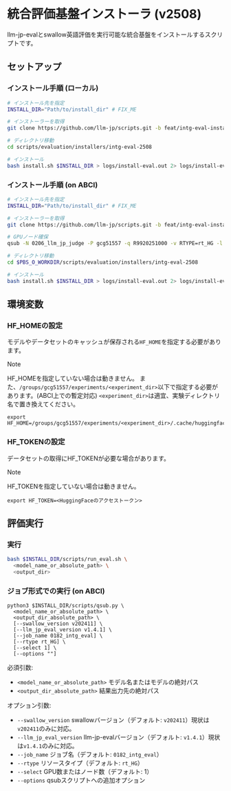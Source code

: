 # 統合評価基盤インストーラ (v2508)

llm-jp-evalとswallow英語評価を実行可能な統合基盤をインストールするスクリプトです。

## セットアップ

### インストール手順 (ローカル)

```bash
# インストール先を指定
INSTALL_DIR="Path/to/install_dir" # FIX_ME

# インストーラーを取得
git clone https://github.com/llm-jp/scripts.git -b feat/intg-eval-installer

# ディレクトリ移動
cd scripts/evaluation/installers/intg-eval-2508

# インストール
bash install.sh $INSTALL_DIR > logs/install-eval.out 2> logs/install-eval.err
```

### インストール手順 (on ABCI)

```bash
# インストール先を指定
INSTALL_DIR="Path/to/install_dir" # FIX_ME

# インストーラーを取得
git clone https://github.com/llm-jp/scripts.git -b feat/intg-eval-installer

# GPUノード確保
qsub -N 0206_llm_jp_judge -P gcg51557 -q R9920251000 -v RTYPE=rt_HG -l select=1 -l walltime=3:00:00 -I

# ディレクトリ移動
cd $PBS_O_WORKDIR/scripts/evaluation/installers/intg-eval-2508

# インストール
bash install.sh $INSTALL_DIR > logs/install-eval.out 2> logs/install-eval.err
```

## 環境変数

### HF_HOMEの設定

モデルやデータセットのキャッシュが保存される`HF_HOME`を指定する必要があります。

> [!NOTE]
> HF_HOMEを指定していない場合は動きません。
> また、`/groups/gcg51557/experiments/<experiment_dir>`以下で指定する必要があります。(ABCI上での暫定対応)
> `<experiment_dir>`は適宜、実験ディレクトリ名で置き換えてください。

```
export HF_HOME=/groups/gcg51557/experiments/<experiment_dir>/.cache/huggingface
```

### HF_TOKENの設定

データセットの取得にHF_TOKENが必要な場合があります。

> [!NOTE]
> HF_TOKENを指定していない場合は動きません。

```
export HF_TOKEN=<HuggingFaceのアクセストークン>
```

## 評価実行

### 実行

```bash
bash $INSTALL_DIR/scripts/run_eval.sh \
  <model_name_or_absolute_path> \
  <output_dir>
```

### ジョブ形式での実行 (on ABCI)

```
python3 $INSTALL_DIR/scripts/qsub.py \
  <model_name_or_absolute_path> \
  <output_dir_absolute_path> \
  [--swallow_version v202411] \
  [--llm_jp_eval_version v1.4.1] \
  [--job_name 0182_intg_eval] \
  [--rtype rt_HG] \
  [--select 1] \
  [--options ""]
```

必須引数:
- `<model_name_or_absolute_path>` モデル名またはモデルの絶対パス
- `<output_dir_absolute_path>` 結果出力先の絶対パス

オプション引数:
- `--swallow_version` swallowバージョン（デフォルト: `v202411`）現状は`v202411`のみに対応。
- `--llm_jp_eval_version` llm-jp-evalバージョン（デフォルト: `v1.4.1`）現状は`v1.4.1`のみに対応。
- `--job_name` ジョブ名（デフォルト: `0182_intg_eval`）
- `--rtype` リソースタイプ（デフォルト: `rt_HG`）
- `--select` GPU数またはノード数（デフォルト: 1）
- `--options` qsubスクリプトへの追加オプション
